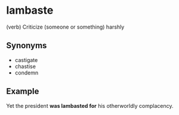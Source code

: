 # lambaste

(verb) Criticize (someone or something) harshly

## Synonyms

+ castigate
+ chastise
+ condemn

## Example

Yet the president **was lambasted for** his otherworldly complacency.
